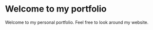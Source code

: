 <html>
<head>
  <title>My portfolio</title>
</head>
<body>
  <h1>Welcome to my portfolio</h1>
  <p class="p-welcome" >Welcome to my personal portfolio. Feel free to look around my website.</p>
</body>
</html>
